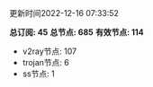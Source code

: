 更新时间2022-12-16 07:33:52

**总订阅: 45**
**总节点: 685**
**有效节点: 114**
- v2ray节点: 107
- trojan节点: 6
- ss节点: 1
